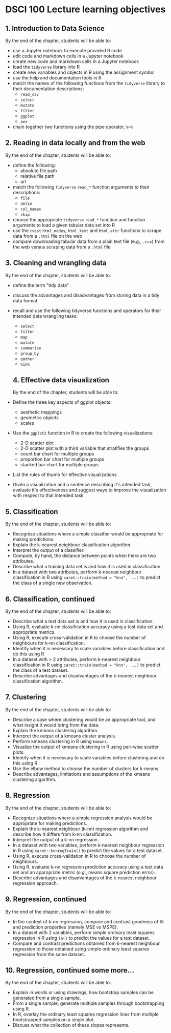 # DSCI 100 Lecture learning objectives

## 1. Introduction to Data Science
By the end of the chapter, students will be able to:

* use a Jupyter notebook to execute provided R code
* edit code and markdown cells in a Jupyter notebook
* create new code and markdown cells in a Jupyter notebook
* load the `tidyverse` library into R
* create new variables and objects in R using the assignment symbol
* use the help and documentation tools in R
* match the names of the following functions from the `tidyverse` library to their documentation descriptions: 
    - `read_csv` 
    - `select`
    - `mutate`
    - `filter`
    - `ggplot`
    - `aes`
* chain together two functions using the pipe operator, `%>%`

## 2. Reading in data locally and from the web
By the end of the chapter, students will be able to:

* define the following:
    - absolute file path
    - relative file path
    - url
* match the following `tidyverse` `read_*` function arguments to their descriptions:
    - `file`
    - `delim`
    - `col_names`
    - `skip`
* choose the appropriate `tidyverse` `read_*` function and function arguments to load a given tabular data set into R
* use the `rvest` `html_nodes`, `html_text` and `html_attr` functions to scrape data from a `.html` file on the web
* compare downloading tabular data from a plain text file (e.g., `.csv`) from the web versus scraping data from a `.html` file

## 3. Cleaning and wrangling data
By the end of the chapter, students will be able to:

* define the term "tidy data"
* discuss the advantages and disadvantages from storing data in a tidy data format
* recall and use the following tidyverse functions and operators for their intended data wrangling tasks:
    - `select`
    - `filter`
    - `map`
    - `mutate`
    - `summarise`
    - `group_by`
    - `gather`
    - `%in%`
 
  ## 4. Effective data visualization
  By the end of the chapter, students will be able to:

* Define the three key aspects of ggplot objects:
     - aesthetic mappings
     - geometric objects
     - scales
* Use the `ggplot2` function in R to create the following visualizations:
    - 2-D scatter plot
    - 2-D scatter plot with a third variable that stratifies the groups
    - count bar chart for multiple groups
    - proportion bar chart for multiple groups
    - stacked bar chart for multiple groups
* List the rules of thumb for effective visualizations 
* Given a visualization and a sentence describing it's intended task, evaluate it's effectiveness and suggest ways to improve the visualization with respect to that intended task

## 5. Classification
By the end of the chapter, students will be able to:

* Recognize situations where a simple classifier would be appropriate for making predictions.
* Explain the k-nearest neighbour classification algorithm.
* Interpret the output of a classifier.
* Compute, by hand, the distance between points when there are two attributes.
* Describe what a training data set is and how it is used in classification.
* In a dataset with two attributes, perform k-nearest neighbour classification in R using `caret::train(method = "knn", ...)` to predict the class of a single new observation.

## 6. Classification, continued
By the end of the chapter, students will be able to:

* Describe what a test data set is and how it is used in classification.
* Using R, evaluate k-nn classification accuracy using a test data set and appropriate metrics.
* Using R, execute cross-validation in R to choose the number of neighbours for k-nn classification.
* Identify when it is necessary to scale variables before classification and do this using R
* In a dataset with > 2 attributes, perform k-nearest neighbour classification in R using `caret::train(method = "knn", ...)` to predict the class of a test dataset.
* Describe advantages and disadvantages of the k-nearest neighbour classification algorithm.

## 7. Clustering

By the end of the chapter, students will be able to:

* Describe a case where clustering would be an appropriate tool, and what insight it would bring from the data.
* Explain the kmeans clustering algorithm.
* Interpret the output of a kmeans cluster analysis.
* Perform kmeans clustering in R using `kmeans`.
* Visualize the output of kmeans clustering in R using pair-wise scatter plots.
* Identify when it is necessary to scale variables before clustering and do this using R.
* Use the elbow method to choose the number of clusters for k-means.
* Describe advantages, limitations and assumptions of the kmeans clustering algorithm.


## 8. Regression
By the end of the chapter, students will be able to:

* Recognize situations where a simple regression analysis would be appropriate for making predictions.
* Explain the k-nearest neighbour (k-nn) regression algorithm and describe how it differs from k-nn classification.
* Interpret the output of a k-nn regression.
* In a dataset with two variables, perform k-nearest neighbour regression in R using `caret::knnregTrain()` to predict the values for a test dataset.
* Using R, execute cross-validation in R to choose the number of neighbours.
* Using R, evaluate k-nn regression prediction accuracy using  a test data set and an appropriate metric (*e.g.*, means square prediction error).
* Describe advantages and disadvantages of the k-nearest neighbour regression approach.

## 9. Regression, continued
By the end of the chapter, students will be able to:

* In the context of k-nn regression, compare and contrast goodness of fit and prediction properties (namely MSE vs MSPE).
* In a dataset with 2 variables, perform simple ordinary least squares regression in R using `lm()` to predict the values for a test dataset.
* Compare and contrast predictions obtained from k-nearest neighbour regression to those obtained using simple ordinary least squares regression from the same dataset.

## 10. Regression, continued some more...

By the end of the chapter, students will be able to:

* Explain in words or using drawings, how bootstrap samples can be generated from a single sample.
* From a single sample, generate multiple samples through bootstrapping using R.
* In R, overlay the ordinary least squares regression lines from multiple bootstrapped samples on a single plot. 
* Discuss what the collection of these slopes represents.
